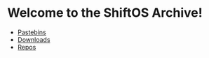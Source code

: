 # Welcome to the ShiftOS Archive!
* [Pastebins](pastebins)
* [Downloads](downloads)
* [Repos](repos)
